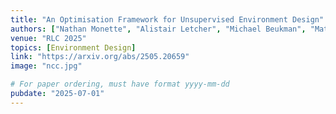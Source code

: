 ```yaml
---
title: "An Optimisation Framework for Unsupervised Environment Design"
authors: ["Nathan Monette", "Alistair Letcher", "Michael Beukman", "Matthew Jackson", "Alexander Rutherford", "Alexander Goldie", "Jakob Foerster"]
venue: "RLC 2025"
topics: [Environment Design]
link: "https://arxiv.org/abs/2505.20659"
image: "ncc.jpg"

# For paper ordering, must have format yyyy-mm-dd
pubdate: "2025-07-01"
---
```

